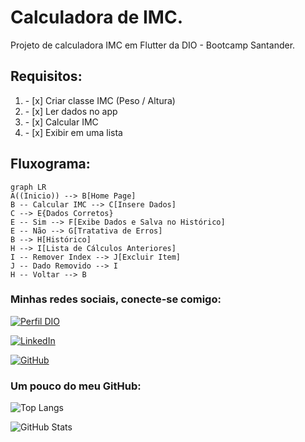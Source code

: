# Calculadora de IMC.

Projeto de calculadora IMC em Flutter da DIO - Bootcamp Santander.

## Requisitos:
<ol>
    <li>- [x] Criar classe IMC (Peso / Altura)​</li>
    <li>- [x] Ler dados no app​</li>
    <li>- [x] Calcular IMC</li>
    <li>- [x] Exibir em uma lista</li>
</ol>

## Fluxograma:


```mermaid
graph LR
A((Inicio)) --> B[Home Page]
B -- Calcular IMC --> C[Insere Dados]
C --> E{Dados Corretos}
E -- Sim --> F[Exibe Dados e Salva no Histórico]
E -- Não --> G[Tratativa de Erros]
B --> H[Histórico]
H --> I[Lista de Cálculos Anteriores]
I -- Remover Index --> J[Excluir Item]
J -- Dado Removido --> I
H -- Voltar --> B
```

### Minhas redes sociais, conecte-se comigo:
[![Perfil DIO](https://img.shields.io/badge/-Meu%20Perfil%20na%20DIO-30A3DC?style=for-the-badge)](https://www.dio.me/users/otavio_89908)

[![LinkedIn](https://img.shields.io/badge/-LinkedIn-000?style=for-the-badge&logo=linkedin&logoColor=30A3DC)](https://www.linkedin.com/in/ot%C3%A1vio-cunha-827560209/)

[![GitHub](https://img.shields.io/badge/-github-000?style=for-the-badge&logo=github&logoColor=30A3DC)](https://github.com/otaviotfcunha)

### Um pouco do meu GitHub:

![Top Langs](https://github-readme-stats-git-masterrstaa-rickstaa.vercel.app/api/top-langs/?username=otaviotfcunha&layout=compact&bg_color=000&border_color=30A3DC&title_color=FFF&text_color=FFF)

![GitHub Stats](https://github-readme-stats.vercel.app/api?username=otaviotfcunha&theme=transparent&bg_color=000&border_color=30A3DC&show_icons=true&icon_color=30A3DC&title_color=FFF&text_color=FFF)





